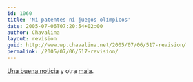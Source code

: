```yaml
---
id: 1060
title: 'Ni patentes ni juegos olímpicos'
date: 2005-07-06T07:20:54+02:00
author: Chavalina
layout: revision
guid: http://www.wp.chavalina.net/2005/07/06/517-revision/
permalink: /2005/07/06/517-revision/
---
```

<a href="http://barrapunto.com/articles/05/07/06/1052226.shtml" target="_blank">Una buena noticia</a> y otra <a href="http://elmundodeporte.elmundo.es/elmundodeporte/2005/07/06/jjoo2012/1120652149.html" target="_blank">mala</a>.